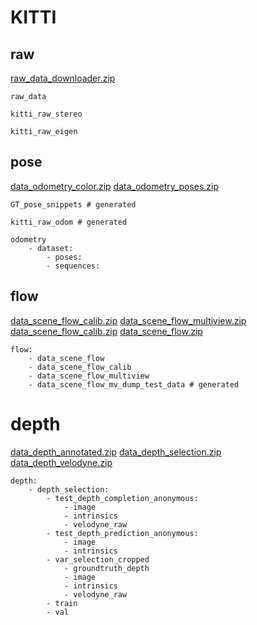 # KITTI

## raw
[raw_data_downloader.zip](https://s3.eu-central-1.amazonaws.com/avg-kitti/raw_data_downloader.zip)

```
raw_data

kitti_raw_stereo

kitti_raw_eigen

```



## pose
[data_odometry_color.zip](https://s3.eu-central-1.amazonaws.com/avg-kitti/data_odometry_color.zip)
[data_odometry_poses.zip](https://s3.eu-central-1.amazonaws.com/avg-kitti/data_odometry_poses.zip)

```
GT_pose_snippets # generated

kitti_raw_odom # generated

odometry
    - dataset:
        - poses:
        - sequences:
```

## flow
[data_scene_flow_calib.zip](https://s3.eu-central-1.amazonaws.com/avg-kitti/data_scene_flow_calib.zip)
[data_scene_flow_multiview.zip](https://s3.eu-central-1.amazonaws.com/avg-kitti/data_scene_flow_multiview.zip)
[data_scene_flow_calib.zip](https://s3.eu-central-1.amazonaws.com/avg-kitti/data_scene_flow_calib.zip)
[data_scene_flow.zip](https://s3.eu-central-1.amazonaws.com/avg-kitti/data_scene_flow.zip)

```
flow:
    - data_scene_flow
    - data_scene_flow_calib
    - data_scene_flow_multiview
    - data_scene_flow_mv_dump_test_data # generated
```

# depth
[data_depth_annotated.zip](https://s3.eu-central-1.amazonaws.com/avg-kitti/data_depth_annotated.zip)
[data_depth_selection.zip](https://s3.eu-central-1.amazonaws.com/avg-kitti/data_depth_selection.zip)
[data_depth_velodyne.zip](https://s3.eu-central-1.amazonaws.com/avg-kitti/data_depth_velodyne.zip)

```
depth:
    - depth_selection:
        - test_depth_completion_anonymous: 
            - image
            - intrinsics
            - velodyne_raw
        - test_depth_prediction_anonymous:
            - image
            - intrinsics
        - var_selection_cropped
            - groundtruth_depth
            - image
            - intrinsics
            - velodyne_raw
        - train
        - val
```